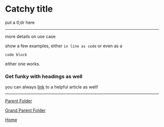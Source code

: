 # Catchy title #

put a tl;dr here

---
more details on use case

show a few examples, either `in line as code` or even as a 

	code block

either one works.

### Get funky with headings as well ###

you can always [link](https://www.google.com) to a helpful article as well!

---
[Parent Folder](https://ch3ck3rs.github.io/knowledge_base/grand_parent_folder/parent_folder)

[Grand Parent Folder](https://ch3ck3rs.github.io/knowledge_base/grand_parent_folder)

[Home](https://ch3ck3rs.github.io/knowledge_base)